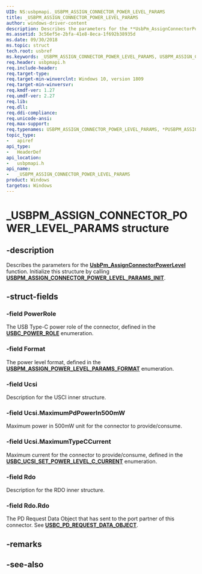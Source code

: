 ```yaml
---
UID: NS:usbpmapi._USBPM_ASSIGN_CONNECTOR_POWER_LEVEL_PARAMS
title: _USBPM_ASSIGN_CONNECTOR_POWER_LEVEL_PARAMS
author: windows-driver-content
description: Describes the parameters for the **UsbPm_AssignConnectorPowerLevel**.
ms.assetid: 3c56ef5e-2bfa-41e8-8eca-1f692b38935d
ms.date: 09/30/2018
ms.topic: struct
tech.root: usbref
ms.keywords: _USBPM_ASSIGN_CONNECTOR_POWER_LEVEL_PARAMS, USBPM_ASSIGN_CONNECTOR_POWER_LEVEL_PARAMS, *PUSBPM_ASSIGN_CONNECTOR_POWER_LEVEL_PARAMS, 
req.header: usbpmapi.h
req.include-header:
req.target-type:
req.target-min-winverclnt: Windows 10, version 1809
req.target-min-winversvr:
req.kmdf-ver: 1.27
req.umdf-ver: 2.27
req.lib:
req.dll:
req.ddi-compliance:
req.unicode-ansi:
req.max-support:
req.typenames: USBPM_ASSIGN_CONNECTOR_POWER_LEVEL_PARAMS, *PUSBPM_ASSIGN_CONNECTOR_POWER_LEVEL_PARAMS
topic_type: 
-	apiref
api_type: 
-	HeaderDef
api_location: 
-	usbpmapi.h
api_name: 
-	_USBPM_ASSIGN_CONNECTOR_POWER_LEVEL_PARAMS
product: Windows
targetos: Windows
---
```


# _USBPM_ASSIGN_CONNECTOR_POWER_LEVEL_PARAMS structure

## -description

Describes the parameters for the [**UsbPm_AssignConnectorPowerLevel**](nf-usbpmapi-usbpm_assignconnectorpowerlevel.md) function. Initialize this structure by calling  [**USBPM_ASSIGN_CONNECTOR_POWER_LEVEL_PARAMS_INIT**](nf-usbpmapi-usbpm_assign_connector_power_level_params_init.md).

## -struct-fields

### -field PowerRole
The USB Type-C power role of the connector, defined in the [**USBC_POWER_ROLE**](../usbctypes/ne-usbctypes-_usbc_power_role.md) enumeration.
 
### -field Format
The power level format, defined in the [**USBPM_ASSIGN_POWER_LEVEL_PARAMS_FORMAT**](ne-usbpmapi-_usbpm_assign_power_level_params_format.md) enumeration.  

### -field Ucsi
Description for the  USCI inner structure.

### -field Ucsi.MaximumPdPowerIn500mW
Maximum power in 500mW unit for the connector to provide/consume.
 
### -field Ucsi.MaximumTypeCCurrent
Maximum current for the connector to provide/consume, defined in the [**USBC_UCSI_SET_POWER_LEVEL_C_CURRENT**](../usbctypes/ne-usbctypes-_usbc_ucsi_set_power_level_c_current.md) enumeration.
 
### -field Rdo
Description for the  RDO inner structure.
 
### -field Rdo.Rdo
The PD Request Data Object that has sent to the port partner of this connector. See [**USBC_PD_REQUEST_DATA_OBJECT**](../usbctypes/ns-usbctypes-_usbc_pd_request_data_object.md). 

## -remarks

## -see-also

